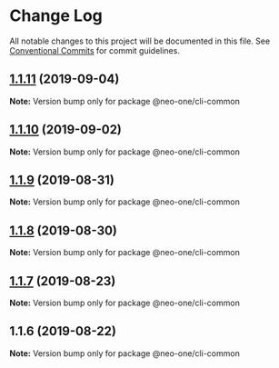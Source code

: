 # Change Log

All notable changes to this project will be documented in this file.
See [Conventional Commits](https://conventionalcommits.org) for commit guidelines.

## [1.1.11](https://github.com/neo-one-suite/neo-one/compare/@neo-one/cli-common@1.1.10...@neo-one/cli-common@1.1.11) (2019-09-04)

**Note:** Version bump only for package @neo-one/cli-common





## [1.1.10](https://github.com/neo-one-suite/neo-one/compare/@neo-one/cli-common@1.1.9...@neo-one/cli-common@1.1.10) (2019-09-02)

**Note:** Version bump only for package @neo-one/cli-common





## [1.1.9](https://github.com/neo-one-suite/neo-one/compare/@neo-one/cli-common@1.1.8...@neo-one/cli-common@1.1.9) (2019-08-31)

**Note:** Version bump only for package @neo-one/cli-common





## [1.1.8](https://github.com/neo-one-suite/neo-one/compare/@neo-one/cli-common@1.1.7...@neo-one/cli-common@1.1.8) (2019-08-30)

**Note:** Version bump only for package @neo-one/cli-common





## [1.1.7](https://github.com/neo-one-suite/neo-one/compare/@neo-one/cli-common@1.1.6...@neo-one/cli-common@1.1.7) (2019-08-23)

**Note:** Version bump only for package @neo-one/cli-common





## 1.1.6 (2019-08-22)

**Note:** Version bump only for package @neo-one/cli-common

